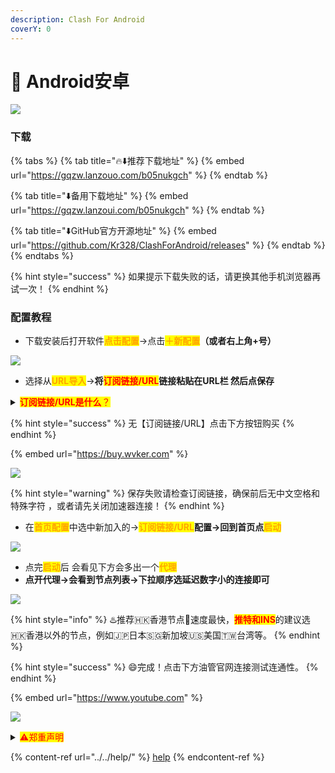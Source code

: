 ```yaml
---
description: Clash For Android
coverY: 0
---
```


# 📱 Android安卓



![](https://1-1306085497.cos.ap-shanghai.myqcloud.com/img/20210717102622.png)

### 下载

{% tabs %}
{% tab title="🔥⬇️推荐下载地址" %}
{% embed url="https://gqzw.lanzouo.com/b05nukgch" %}
{% endtab %}

{% tab title="⬇️备用下载地址" %}
{% embed url="https://gqzw.lanzoui.com/b05nukgch" %}
{% endtab %}

{% tab title="⬇️GitHub官方开源地址" %}
{% embed url="https://github.com/Kr328/ClashForAndroid/releases" %}
{% endtab %}
{% endtabs %}

{% hint style="success" %}
如果提示下载失败的话，请更换其他手机浏览器再试一次！
{% endhint %}

### 配置教程

* 下载安装后打开软件<mark style="color:orange;">**点击配置**</mark>→点击<mark style="color:orange;">**＋新配置**</mark>**（或者右上角+号）**

![](https://1-1306085497.cos.ap-shanghai.myqcloud.com/img/20210717102629.jpeg)

* 选择从<mark style="color:orange;">**URL导入**</mark>→**将**<mark style="color:red;">**订阅链接/URL**</mark>**链接粘贴在URL栏 然后点保存**

<details>

<summary><mark style="color:red;"><strong>订阅链接/URL是什么</strong>？</mark></summary>

是很长的一段网址链接，打开是一串API字符串。例：【订阅链接/URL：】<mark style="color:red;">https://\*\*\*.com/api/v1/client/subscribe?token=\*\*\*\*</mark>红字部分就是你的订阅链接，每个人都是单独的。确保前后没有空格和中文，复制导入进加速器即可，一般购买后机器人会发送过去请查看聊天记录及邮箱！

</details>

{% hint style="success" %}
无【订阅链接/URL】点击下方按钮购买
{% endhint %}

{% embed url="https://buy.wvker.com" %}

![](https://1-1306085497.cos.ap-shanghai.myqcloud.com/img/41564165165.jpg)

{% hint style="warning" %}
保存失败请检查订阅链接，确保前后无中文空格和特殊字符 ，或者请先关闭加速器连接！
{% endhint %}

* 在<mark style="color:orange;">**首页配置**</mark>中选中新加入的→<mark style="color:orange;">**订阅链接/URL**</mark>**配置→回到首页点**<mark style="color:orange;">**启动**</mark>

![](https://1-1306085497.cos.ap-shanghai.myqcloud.com/img/20210717102634.jpeg)

* 点完<mark style="color:orange;">**启动**</mark>后 会看见下方会多出一个<mark style="color:orange;">**代理**</mark>
* **点开代理→会看到节点列表→下拉顺序选延迟数字小的连接即可**

![](https://1-1306085497.cos.ap-shanghai.myqcloud.com/img/20210802002524.jpg)

{% hint style="info" %}
:hotsprings:推荐🇭🇰香港节点🚀速度最快，<mark style="color:red;">**推特和INS**</mark>的建议选🇭🇰香港以外的节点，例如🇯🇵日本🇸🇬新加坡🇺🇸美国🇹🇼台湾等。
{% endhint %}

{% hint style="success" %}
:smile:完成！点击下方油管官网连接测试连通性。
{% endhint %}

{% embed url="https://www.youtube.com" %}

![](https://1-1306085497.cos.ap-shanghai.myqcloud.com/img/YouTube-logo-pc-2-600x314.png)

<details>

<summary><mark style="color:red;">⚠️郑重声明</mark></summary>

本科普仅限于查阅学习资料和从事科研外贸工作的人群，所涉及到的工具资源均来自于互联网，本站对这些资源的可用性、安全性和版权不负有任何责任，如有侵权，请联系我删除。在使用过程中，请遵守中华人民共和国相关的法律法规，切勿发表和关注任何不利于国家安全、民族团结和中华民族伟大复兴的言论，一定要爱国明理，极端政治、宗教涉恐人士请绕道。

</details>

{% content-ref url="../../help/" %}
[help](../../help/)
{% endcontent-ref %}

